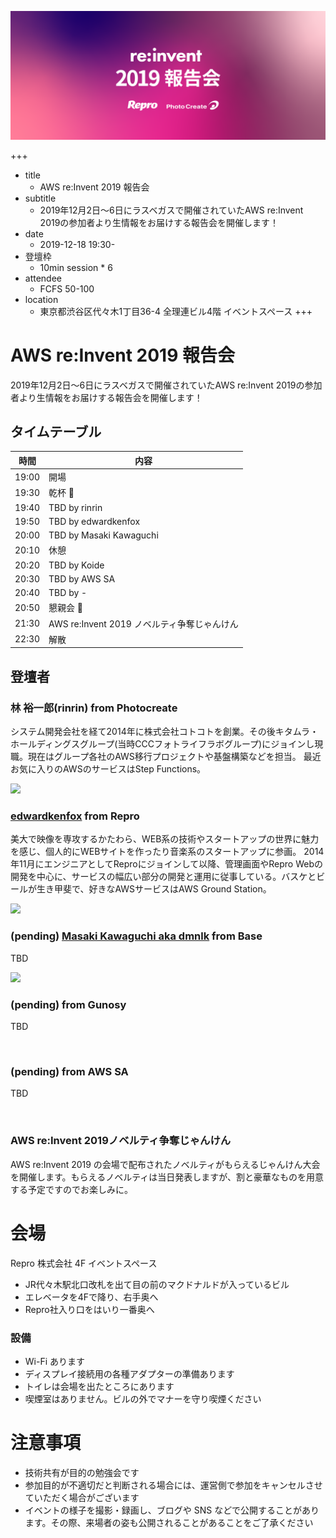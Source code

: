 ![](/other/re-invent-2019/re_invent_660_x_270.png)

+++
- title
  - AWS re:Invent 2019 報告会
- subtitle
  - 2019年12月2日〜6日にラスベガスで開催されていたAWS re:Invent 2019の参加者より生情報をお届けする報告会を開催します！
- date
  - 2019-12-18 19:30-
- 登壇枠
  - 10min session * 6
- attendee
  - FCFS 50-100
- location
  - 東京都渋谷区代々木1丁目36-4 全理連ビル4階 イベントスペース
+++

# AWS re:Invent 2019 報告会

2019年12月2日〜6日にラスベガスで開催されていたAWS re:Invent 2019の参加者より生情報をお届けする報告会を開催します！

## タイムテーブル

時間  | 内容
---   | ---
19:00 | 開場
19:30 | 乾杯 :beers:
19:40 | TBD by rinrin
19:50 | TBD by edwardkenfox
20:00 | TBD by Masaki Kawaguchi
20:10 | 休憩
20:20 | TBD by Koide
20:30 | TBD by AWS SA
20:40 | TBD by -
20:50 | 懇親会 :beers:
21:30 | AWS re:Invent 2019 ノベルティ争奪じゃんけん
22:30 | 解散

## 登壇者

### 林 裕一郎(rinrin) from Photocreate

システム開発会社を経て2014年に株式会社コトコトを創業。その後キタムラ・ホールディングスグループ(当時CCCフォトライフラボグループ)にジョインし現職。現在はグループ各社のAWS移行プロジェクトや基盤構築などを担当。 最近お気に入りのAWSのサービスはStep Functions。

![](https://pbs.twimg.com/profile_images/1141531544558788609/STl8gkuv_200x200.jpg)

### [edwardkenfox](https://twitter.com/edwardkenfox) from Repro

美大で映像を専攻するかたわら、WEB系の技術やスタートアップの世界に魅力を感じ、個人的にWEBサイトを作ったり音楽系のスタートアップに参画。 2014年11月にエンジニアとしてReproにジョインして以降、管理画面やRepro Webの開発を中心に、サービスの幅広い部分の開発と運用に従事している。バスケとビールが生き甲斐で、好きなAWSサービスはAWS Ground Station。

![](https://pbs.twimg.com/profile_images/1184087422365126656/w184Adnh_200x200.jpg)

### (pending) [Masaki Kawaguchi aka dmnlk](https://twitter.com/dmnlk) from Base

TBD

![](https://pbs.twimg.com/profile_images/378800000419930222/6364c310ef2469b2b234841fdac2bd6f_200x200.jpeg)

### (pending) []() from Gunosy

TBD

![]()


### (pending) []() from AWS SA

TBD

![]()

### AWS re:Invent 2019ノベルティ争奪じゃんけん

AWS re:Invent 2019 の会場で配布されたノベルティがもらえるじゃんけん大会を開催します。もらえるノベルティは当日発表しますが、割と豪華なものを用意する予定ですのでお楽しみに。

# 会場

Repro 株式会社 4F イベントスペース

- JR代々木駅北口改札を出て目の前のマクドナルドが入っているビル
- エレベータを4Fで降り、右手奥へ
- Repro社入り口をはいり一番奥へ

### 設備

- Wi-Fi あります
- ディスプレイ接続用の各種アダプターの準備あります
- トイレは会場を出たところにあります
- 喫煙室はありません。ビルの外でマナーを守り喫煙ください

# 注意事項

- 技術共有が目的の勉強会です
- 参加目的が不適切だと判断される場合には、運営側で参加をキャンセルさせていただく場合がございます
- イベントの様子を撮影・録画し、ブログや SNS などで公開することがあります。その際、来場者の姿も公開されることがあることをご了承ください
